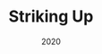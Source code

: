 ---
published: false
cancelled: COVID-19
layout: productions
title: Striking Up
date: 2020
image_credit:
image_alt:
image_caption:
Genres: 
- Play
Theatre: Phase Eight Theater Company
Venue: Cummer Museum of Art and Garden - wiki
Website: http://www.phaseeight.org/striking-up.html
showtimes:
- 2020-03-20 18:00:00
- 2020-03-22 13:00:00
- 2020-04-26 13:00:00
external_links:
  Striking Up - PHASE EIGHT THEATER COMPANY: http://www.phaseeight.org/striking-up.html
---